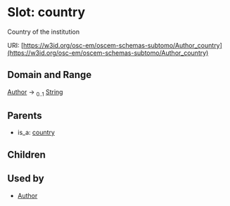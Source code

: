 
# Slot: country

Country of the institution

URI: [https://w3id.org/osc-em/oscem-schemas-subtomo/Author_country](https://w3id.org/osc-em/oscem-schemas-subtomo/Author_country)


## Domain and Range

[Author](Author.md) &#8594;  <sub>0..1</sub> [String](types/String.md)

## Parents

 *  is_a: [country](country.md)

## Children


## Used by

 * [Author](Author.md)

